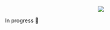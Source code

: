 
<p align="center">
  <img src="https://github.com/csr13/scarlet/workflows/Scarlet/badge.svg"/>
</p>

In progress :rocket:
